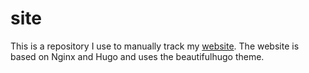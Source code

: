 # site
This is a repository I use to manually track my [website](https://manjunaths.co.in). The website is based on Nginx and Hugo and uses the beautifulhugo theme.
